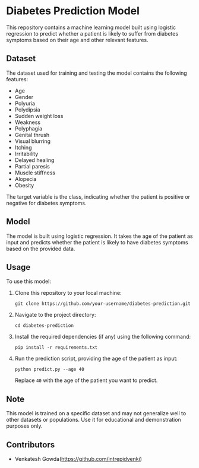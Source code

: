 # Diabetes Prediction Model

This repository contains a machine learning model built using logistic regression to predict whether a patient is likely to suffer from diabetes symptoms based on their age and other relevant features.

## Dataset

The dataset used for training and testing the model contains the following features:

- Age
- Gender
- Polyuria
- Polydipsia
- Sudden weight loss
- Weakness
- Polyphagia
- Genital thrush
- Visual blurring
- Itching
- Irritability
- Delayed healing
- Partial paresis
- Muscle stiffness
- Alopecia
- Obesity

The target variable is the class, indicating whether the patient is positive or negative for diabetes symptoms.

## Model

The model is built using logistic regression. It takes the age of the patient as input and predicts whether the patient is likely to have diabetes symptoms based on the provided data.

## Usage

To use this model:

1. Clone this repository to your local machine:

   ```
   git clone https://github.com/your-username/diabetes-prediction.git
   ```

2. Navigate to the project directory:

   ```
   cd diabetes-prediction
   ```

3. Install the required dependencies (if any) using the following command:

   ```
   pip install -r requirements.txt
   ```

4. Run the prediction script, providing the age of the patient as input:

   ```
   python predict.py --age 40
   ```

   Replace `40` with the age of the patient you want to predict.

## Note

This model is trained on a specific dataset and may not generalize well to other datasets or populations. Use it for educational and demonstration purposes only.

## Contributors

- Venkatesh Gowda(https://github.com/intrepidvenki)
